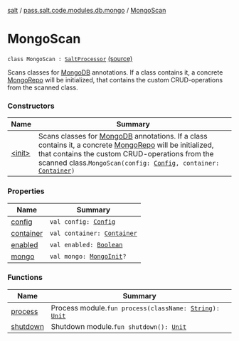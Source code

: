 [salt](../../index.md) / [pass.salt.code.modules.db.mongo](../index.md) / [MongoScan](./index.md)

# MongoScan

`class MongoScan : `[`SaltProcessor`](../../pass.salt.code.modules/-salt-processor/index.md) [(source)](https://github.com/kurbaniec-tgm/salt/tree/master/code/modules/db/mongo/MongoScan.kt#L14)

Scans classes for [MongoDB](../../pass.salt.code.annotations/-mongo-d-b/index.md) annotations.
If a class contains it, a concrete [MongoRepo](../-mongo-repo/index.md) will be initialized,
that contains the custom CRUD-operations from the scanned class.

### Constructors

| Name | Summary |
|---|---|
| [&lt;init&gt;](-init-.md) | Scans classes for [MongoDB](../../pass.salt.code.annotations/-mongo-d-b/index.md) annotations. If a class contains it, a concrete [MongoRepo](../-mongo-repo/index.md) will be initialized, that contains the custom CRUD-operations from the scanned class.`MongoScan(config: `[`Config`](../../pass.salt.code.loader.config/-config/index.md)`, container: `[`Container`](../../pass.salt.code.container/-container/index.md)`)` |

### Properties

| Name | Summary |
|---|---|
| [config](config.md) | `val config: `[`Config`](../../pass.salt.code.loader.config/-config/index.md) |
| [container](container.md) | `val container: `[`Container`](../../pass.salt.code.container/-container/index.md) |
| [enabled](enabled.md) | `val enabled: `[`Boolean`](https://kotlinlang.org/api/latest/jvm/stdlib/kotlin/-boolean/index.html) |
| [mongo](mongo.md) | `val mongo: `[`MongoInit`](../-mongo-init/index.md)`?` |

### Functions

| Name | Summary |
|---|---|
| [process](process.md) | Process module.`fun process(className: `[`String`](https://kotlinlang.org/api/latest/jvm/stdlib/kotlin/-string/index.html)`): `[`Unit`](https://kotlinlang.org/api/latest/jvm/stdlib/kotlin/-unit/index.html) |
| [shutdown](shutdown.md) | Shutdown module.`fun shutdown(): `[`Unit`](https://kotlinlang.org/api/latest/jvm/stdlib/kotlin/-unit/index.html) |
